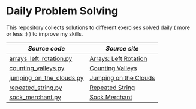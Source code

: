 # Daily Problem Solving

This repository collects solutions to different exercises solved daily ( more or less :) )
to improve my skills.


| *Source code*                                                                                                                   | *Source site*                                                                                   |
|---------------------------------------------------------------------------------------------------------------------------------|-------------------------------------------------------------------------------------------------|
| [arrays\_left\_rotation.py](https://github.com/piergiorgioladisa/DailyProblemSolving/blob/master/arrays\_left\_rotation.py)     | [Arrays: Left Rotation](https://www.hackerrank.com/challenges/ctci-array-left-rotation/problem) |
| [counting\_valleys.py](https://github.com/piergiorgioladisa/DailyProblemSolving/blob/master/counting_valleys.py)                | [Counting Valleys](https://www.hackerrank.com/challenges/counting-valleys/problem)              |
| [jumping\_on\_the\_clouds.py](https://github.com/piergiorgioladisa/DailyProblemSolving/blob/master/jumping\_on\_the\_clouds.py) | [Jumping on the Clouds](https://www.hackerrank.com/challenges/jumping-on-the-clouds/problem)    |
| [repeated\_string.py](https://github.com/piergiorgioladisa/DailyProblemSolving/blob/master/repeated\_string.py)                 | [Repeated String](https://www.hackerrank.com/challenges/repeated-string/problem)                |
| [sock\_merchant.py](https://github.com/piergiorgioladisa/DailyProblemSolving/blob/master/sock\_merchant.py)                     | [Sock Merchant](https://www.hackerrank.com/challenges/sock-merchant/problem)                    |
